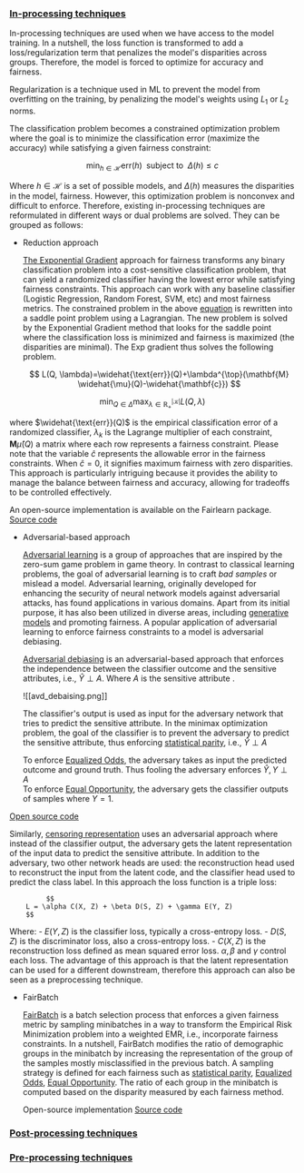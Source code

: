 
### [In-processing techniques](./Fairness%20algorithms/In-processing%20techniques.md) 
In-processing techniques are used when we have access to the model training. In a nutshell, the loss function is transformed to add a loss/regularization term that penalizes the model's disparities across groups. Therefore, the model is forced to optimize for accuracy and fairness. 

Regularization is a technique used in ML to prevent the model from overfitting on the training, by penalizing the model's weights using $L_1$ or $L_2$ norms. 

The classification problem becomes a constrained optimization problem where the goal is to minimize the classification error (maximize the accuracy) while satisfying a given fairness constraint:
 
<a id="eq_fair_constraint"></a>$$ 
    \min_{h \in \mathcal{H}} \text{err}(h) \; \: \text{subject to}  \; \: \Delta(h) \leq c
$$

Where $h\in\mathcal{H}$ is a set of possible models, and $\Delta(h)$ measures the disparities in the model, fairness. However, this optimization problem is nonconvex and difficult to enforce. Therefore, existing in-processing techniques are reformulated in different ways or dual problems are solved. They can be grouped as follows:

- Reduction approach 
  
  [The Exponential Gradient](https://arxiv.org/pdf/1803.02453.pdf) approach for fairness transforms any binary classification problem into a cost-sensitive classification problem, that can yield a randomized classifier having the lowest error while satisfying fairness constraints. This approach can work with any baseline classifier (Logistic Regression, Random Forest, SVM, etc) and most fairness metrics. 
  The constrained problem in the above [equation](#eq_fair_constraint) is rewritten into a saddle point problem using a Lagrangian. The new problem is solved by the Exponential Gradient  method that looks for the saddle point where the classification loss is minimized and fairness is maximized (the disparities are minimal). The Exp gradient thus solves the following problem. 
  
  $$
L(Q, \lambda)=\widehat{\text{err}}(Q)+\lambda^{\top}(\mathbf{M} \widehat{\mu}(Q)-\widehat{\mathbf{c}})
$$

$$
\min _{Q \in \Delta} \max _{\lambda \in \mathbb{R}_{+}^{|\mathcal{K}|}} L(Q, \lambda)
$$


  where  $\widehat{\text{err}}(Q)$ is the empirical classification error of a randomized classifier, $\lambda_k$ is the Lagrange multiplier of each constraint, $\mathbf{M} \widehat{\mu}(Q)$ a matrix where each row represents a fairness constraint.  Please note that the variable $\hat{c}$ represents the allowable error in the fairness constraints. When $\hat{c}=0$, it signifies maximum fairness with zero disparities. This approach is particularly intriguing because it provides the ability to manage the balance between fairness and accuracy, allowing for tradeoffs to be controlled effectively.
   
  An open-source implementation is available on the Fairlearn package. [Source code](https://fairlearn.org/v0.5.0/api_reference/fairlearn.reductions.html)
  
- Adversarial-based approach
  
  [Adversarial learning](https://dl.acm.org/doi/abs/10.1145/1081870.1081950?casa_token=-fstSfXI7LEAAAAA:QbYE6sImT_eM1ZSOtF27tcnu2KYp4E9WNLXnDYC1Iaec7DUvuTojZYGLMbCfVgh15T-xgD6SuBNVkzA) is a group of approaches that are inspired by the zero-sum game problem in game theory. In contrast to classical learning problems, the goal of adversarial learning is to craft *bad samples* or mislead a model. 
  Adversarial learning, originally developed for enhancing the security of neural network models against adversarial attacks, has found applications in various domains. Apart from its initial purpose, it has also been utilized in diverse areas, including [generative models](https://arxiv.org/abs/1406.2661) and promoting fairness. A popular application of adversarial learning to enforce  fairness  constraints to a model is adversarial debiasing.  
  
  [Adversarial debiasing](https://dl.acm.org/doi/abs/10.1145/3278721.3278779) is an adversarial-based approach that enforces the independence between the classifier outcome and the sensitive attributes, i.e., $\hat{Y} \perp A$. Where $A$ is the sensitive attribute .
  
  ![[avd_debaising.png]]
  
  The classifier's output is used as input for the adversary network that tries to predict the sensitive attribute. In the minimax optimization problem, the goal of the classifier is to prevent the adversary to predict the sensitive attribute, thus enforcing [statistical parity](../Fairness%20Definitions.md), i.e., $\hat{Y} \perp A$
  
  To enforce [Equalized Odds](../Fairness%20Definitions.md), the adversary takes  as input the predicted outcome and ground truth. Thus fooling the adversary enforces $\hat{Y},{Y} \perp A$  
 To enforce [Equal Opportunity](../Fairness%20Definitions.md), the adversary gets the classifier outputs of samples where $Y=1$. 
 
 [Open source code](https://fairlearn.org/main/user_guide/mitigation/adversarial.html)
 
 Similarly, [censoring representation](https://arxiv.org/pdf/1511.05897.pdf) uses an adversarial approach where instead of the classifier output, the adversary gets the latent representation of the input data to predict the sensitive attribute. In addition to the adversary, two other network heads are used: the reconstruction head used to reconstruct the input from the latent code, and the classifier head used to predict the class label. In this approach the loss function is a triple loss:
			 
			 $$
		L = \alpha C(X, Z) + \beta D(S, Z) + \gamma E(Y, Z) 
		$$
		
		
Where:
	- $E(Y, Z)$ is the classifier loss, typically a cross-entropy loss.
	- $D(S, Z)$ is the discriminator loss, also a cross-entropy loss.
	- $C(X, Z)$ is the reconstruction loss defined as mean squared error loss. 
	$\alpha, \beta$ and  $\gamma$ control each loss.  The advantage of this approach is that the latent representation can be used for a different downstream, therefore this approach can also be seen as a preprocessing technique. 
 
 - FairBatch 
   
   [FairBatch](https://arxiv.org/abs/2012.01696) is a batch selection process that enforces a given fairness metric by sampling minibatches  in a way to transform the Empirical Risk Minimization problem into a weighted EMR, i.e., incorporate fairness constraints. In a nutshell, FairBatch modifies the ratio of demographic groups in the minibatch by increasing the representation of the group of the samples mostly misclassified in the previous batch.   A sampling strategy is defined for each fairness such as [statistical parity](../Fairness%20Definitions.md), [Equalized Odds](../Fairness%20Definitions.md), [Equal Opportunity](../Fairness%20Definitions.md).  The ratio of each group in the minibatch is computed based on the disparity measured by each fairness method. 
   
   Open-source implementation [Source code](https://github.com/yuji-roh/fairbatch)



### [Post-processing techniques](./Fairness%20algorithms/Post-processing%20techniques.md) 


### [Pre-processing techniques](./Fairness%20algorithms/Pre-processing%20techniques.md) 
